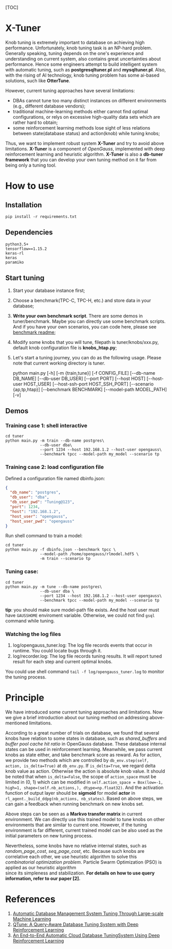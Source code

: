 [TOC]


# X-Tuner
Knob tuning is extremely important to database on achieving high performance. Unfortunately, knob tuning task is an NP-hard problem. Generally speaking, tuning depends on the one's experience and understanding on current system, also contains great uncertainties about performance. Hence some engineers attempt to build intelligent system with automatic tuning, such as **postgresqltuner.pl** and
**mysqltuner.pl**. Also, with the rising of AI technology, knob tuning problem has some ai-based solutions, such like **OtterTune**.

However, current tuning approaches have several limitations:
* DBAs cannot tune too many distinct
instances on different environments (e.g., different database vendors);
* traditional machine-learning
methods either cannot find optimal configurations, or relys on excessive high-quality data sets which are rather hard to obtain;
* some reinforcement learning methods lose sight of less relations between
state(database status) and action(knob) while tuning knobs;

Thus, we want to implement robust system **X-Tuner** and try to avoid above limitations.
**X-Tuner** is a component of _OpenGauss_, implemented with deep reinforcement 
learning and heuristic algorithm. **X-Tuner** is also a **db-tuner framework** that you can develop your own tuning method on it far from being only a tuning tool.

# How to use
## Installation

```shell
pip install -r requirements.txt
```

## Dependencies

    python3.5+
    tensorflow==1.15.2
    keras-rl
    keras
    paramiko

## Start tuning
1. Start your database instance first;
2. Choose a benchmark(TPC-C, TPC-H, etc.) and store data in your database;
3. **Write your own benchmark script**. There are some demos in tuner/benchmark.
Maybe you can directly use some benchmark scripts. And if you have your
own scenarios, you can code here, please see [benchmark readme](tuner/benchmark/Readme.md);
4. Modify some knobs that you will tune, filepath is
tuner/knobs/xxx.py, default knob configuration file is **knobs_htap.py**;
5. Let's start a tuning journey, you can do as the following usage. Please note that current working directory is tuner.


    python main.py [-h] [-m {train,tune}] [-f CONFIG_FILE] [--db-name DB_NAME]
                   [--db-user DB_USER] [--port PORT]
                   [--host HOST] [--host-user HOST_USER]
                   [--host-ssh-port HOST_SSH_PORT]
                   [--scenario {ap,tp,htap}] [--benchmark BENCHMARK]
                   [--model-path MODEL_PATH] [-v]


## Demos
### Training case 1: shell interactive

```
cd tuner
python main.py -m train --db-name postgres\
               --db-user dba\
               --port 1234 --host 192.168.1.2 --host-user opengauss\
               --benchmark tpcc --model-path my_model --scenario tp
```

### Training case 2: load configuration file
Defined a configuration file named dbinfo.json:
```json
{
  "db_name": "postgres",
  "db_user": "dba",
  "db_user_pwd": "Tuning@123",
  "port": 1234,
  "host": "192.168.1.2",
  "host_user": "opengauss",
  "host_user_pwd": "opengauss"
}
```

Run shell command to train a model:
```
cd tuner
python main.py -f dbinfo.json --benchmark tpcc \
               --model-path /home/opengauss/rlmodel.hdf5 \
               -m train --scenario tp 
```

### Tuning case:
```
cd tuner
python main.py -m tune --db-name postgres\
               --db-user dba \
               --port 1234 --host 192.168.1.2 --host-user opengauss\
               --benchmark tpcc --model-path my_model --scenario tp
```
**tip**: you should make sure model-path file exists. And the host user must have `GAUSSHOME` enviroment variable. Otherwise, we could not find `gsql` command while tuning.

### Watching the log files
1. log/opengauss_tuner.log: The log file records events that occur in runtime. You could locate bugs through it.
2. log/recorder.log: The log file records tuning results. It will report tuned result for each step and current optimal knobs.

You could use shell command ```tail -f log/opengauss_tuner.log``` to monitor the tuning process.

# Principle
We have introduced some current tuning approaches and limitations. Now we give a brief introduction about our tuning method on addressing above-mentioned limitations.

According to a great number of trials on database, we found that 
several knobs have relation to some states in database, such as _shared_buffers_ and _buffer pool cache hit ratio_ 
in OpenGauss database. These database internal states can be used in reinforcement learning. Meanwhile, we pass current knobs as state either, and take benchmark score as reward. 
As for action, we provide two methods which are controlled by ```db_env.step(self, action, is_delta=True)``` at `db_env.py`. If ```is_delta=True```, we regard delta knob value as action. Otherwise the action is absolute knob value.
It should be noted that when ```is_delta=False```, the scope of ```action_space``` must be limited in (0, 1) which can be modified in ```self.action_space = Box(low=-1, high=1, shape=(self.nb_actions,), dtype=np.float32)```.
And the activation function of output layer should be **sigmoid** for model **actor** in ```rl_agent._build_ddpg(nb_actions, nb_states)```. Based on above steps, we can gain a feedback
when running benchmark on new knobs set.

Above steps can be seen as a **Markvo transfer matrix** in current
 environment. We can directly use this trained model to tune knobs on other environments that are similar to current one. However, if the tuning environment is far different, current trained model can be also used as the initial parameters on new tuning process.

Nevertheless, some knobs have no relative internal states, such as _random_page_cost_, _seq_page_cost_, etc. Because such knobs are correlative each other, we use heuristic algorithm to solve this
  *combinatorial optimization problem*. Particle Swarm Optimization (PSO) is applied as our heuristic algorithm  
  since its simpleness and stabilization.
  **For details on how to use query information, refer to our paper [2].**

# References
1. [Automatic Database Management System Tuning Through Large-scale Machine Learning](http://db.cs.cmu.edu/papers/2017/p1009-van-aken.pdf)
2. [QTune: A Query-Aware Database Tuning System with Deep Reinforcement Learning](https://www.vldb.org/pvldb/vol12/p2118-li.pdf)
3. [An End-to-End Automatic Cloud Database TuningSystem Using Deep Reinforcement Learning](https://dbgroup.cs.tsinghua.edu.cn/ligl/papers/sigmod19-cdbtune.pdf)
